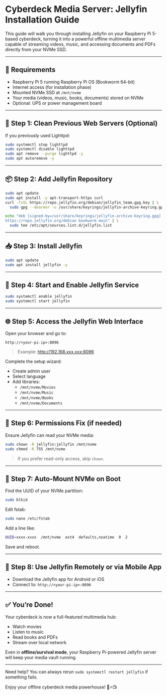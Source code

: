 # Cyberdeck Media Server: Jellyfin Installation Guide

This guide will walk you through installing Jellyfin on your Raspberry Pi 5-based cyberdeck, turning it into a powerful offline multimedia server capable of streaming videos, music, and accessing documents and PDFs directly from your NVMe SSD.

---

## 🧰 Requirements

- Raspberry Pi 5 running Raspberry Pi OS (Bookworm 64-bit)
- Internet access (for installation phase)
- Mounted NVMe SSD at `/mnt/nvme`
- Your media (videos, music, books, documents) stored on NVMe
- Optional: UPS or power management board

---

## 🧼 Step 1: Clean Previous Web Servers (Optional)

If you previously used Lighttpd:

```bash
sudo systemctl stop lighttpd
sudo systemctl disable lighttpd
sudo apt remove --purge lighttpd -y
sudo apt autoremove -y
```

---

## 📦 Step 2: Add Jellyfin Repository

```bash
sudo apt update
sudo apt install -y apt-transport-https curl
curl -fsSL https://repo.jellyfin.org/debian/jellyfin_team.gpg.key | \
  sudo gpg --dearmor -o /usr/share/keyrings/jellyfin-archive-keyring.gpg

echo "deb [signed-by=/usr/share/keyrings/jellyfin-archive-keyring.gpg] \
https://repo.jellyfin.org/debian bookworm main" | \
  sudo tee /etc/apt/sources.list.d/jellyfin.list
```

---

## 📥 Step 3: Install Jellyfin

```bash
sudo apt update
sudo apt install jellyfin -y
```

---

## 🚀 Step 4: Start and Enable Jellyfin Service

```bash
sudo systemctl enable jellyfin
sudo systemctl start jellyfin
```

---

## 🌐 Step 5: Access the Jellyfin Web Interface

Open your browser and go to:

```
http://<your-pi-ip>:8096
```

> Example: http://192.168.xxx.xxx:8096

Complete the setup wizard:
- Create admin user
- Select language
- Add libraries:
  - `/mnt/nvme/Movies`
  - `/mnt/nvme/Music`
  - `/mnt/nvme/Books`
  - `/mnt/nvme/Documents`

---

## 🔐 Step 6: Permissions Fix (if needed)

Ensure Jellyfin can read your NVMe media:

```bash
sudo chown -R jellyfin:jellyfin /mnt/nvme
sudo chmod -R 755 /mnt/nvme
```

> If you prefer read-only access, skip `chown`.

---

## 🔁 Step 7: Auto-Mount NVMe on Boot

Find the UUID of your NVMe partition:
```bash
sudo blkid
```

Edit fstab:
```bash
sudo nano /etc/fstab
```

Add a line like:
```bash
UUID=xxxx-xxxx  /mnt/nvme  ext4  defaults,noatime  0  2
```

Save and reboot.

---

## 📱 Step 8: Use Jellyfin Remotely or via Mobile App

- Download the Jellyfin app for Android or iOS
- Connect to: `http://<your-pi-ip>:8096`

---

## ✅ You’re Done!

Your cyberdeck is now a full-featured multimedia hub:
- Watch movies
- Listen to music
- Read books and PDFs
- Stream over local network

Even in **offline/survival mode**, your Raspberry Pi-powered Jellyfin server will keep your media vault running.

---

Need help? You can always rerun `sudo systemctl restart jellyfin` if something fails.

Enjoy your offline cyberdeck media powerhouse! 💾⚡📺

